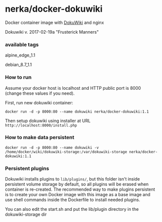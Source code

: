 nerka/docker-dokuwiki
==================


Docker container image with [DokuWiki](https://www.dokuwiki.org/dokuwiki) and nginx

Dokuwiki v. 2017-02-19a "Frusterick Manners"

### available tags

alpine_edge_1.1

debian_8.7_1.1

### How to run

Assume your docker host is localhost and HTTP public port is 8000 (change these values if you need).

First, run new dokuwiki container:

    docker run -d -p 8000:80 --name dokuwiki nerka/docker-dokuwiki:1.1

Then setup dokuwiki using installer at URL `http://localhost:8000/install.php`

### How to make data persistent

    docker run -d -p 8000:80 --name dokuwiki -v /home/docker/wiki/dokuwiki-storage:/var/dokuwiki-storage nerka/docker-dokuwiki:1.1


### Persistent plugins

Dokuwiki installs plugins to `lib/plugins/`, but this folder isn't inside persistent volume storage by default, so all plugins will be erased when container is re-created.  The recommended way to make plugins persistent is to create your own Docker image with this image as a base image and use shell commands inside the Dockerfile to install needed plugins.

You can also edit the start.sh and put the lib/plugin directory in the dokuwiki-storage dir



